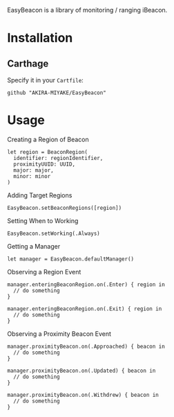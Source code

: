 EasyBeacon is a library of monitoring / ranging iBeacon.

# Installation
## Carthage
Specify it in your `Cartfile`:  

    github "AKIRA-MIYAKE/EasyBeacon"

# Usage

Creating a Region of Beacon  

    let region = BeaconRegion(
      identifier: regionIdentifier,
      proximityUUID: UUID,
      major: major,
      minor: minor
    )

Adding Target Regions  

    EasyBeacon.setBeaconRegions([region])

Setting When to Working  

    EasyBeacon.setWorking(.Always)

Getting a Manager  

    let manager = EasyBeacon.defaultManager()

Observing a Region Event

    manager.enteringBeaconRegion.on(.Enter) { region in
      // do something
    }

    manager.enteringBeaconRegion.on(.Exit) { region in
      // do something
    }

Observing a Proximity Beacon Event  

    manager.proximityBeacon.on(.Approached) { beacon in
      // do something
    }

    manager.proximityBeacon.on(.Updated) { beacon in
      // do something
    }

    manager.proximityBeacon.on(.Withdrew) { beacon in
      // do something
    }
